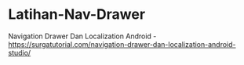 # Latihan-Nav-Drawer
Navigation Drawer Dan Localization Android - https://surgatutorial.com/navigation-drawer-dan-localization-android-studio/
